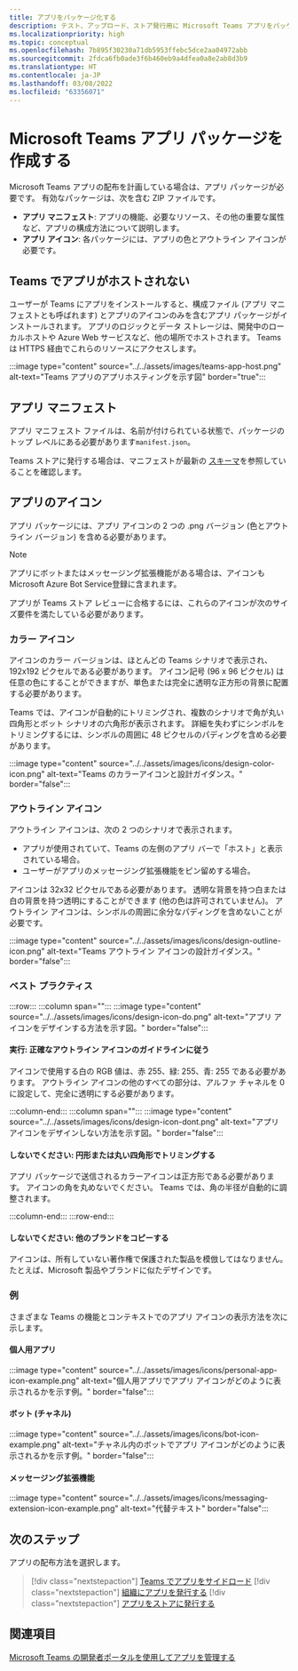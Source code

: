 ```yaml
---
title: アプリをパッケージ化する
description: テスト、アップロード、ストア発行用に Microsoft Teams アプリをパッケージ化する方法について説明します。
ms.localizationpriority: high
ms.topic: conceptual
ms.openlocfilehash: 7b895f30230a71db5953ffebc5dce2aa04972abb
ms.sourcegitcommit: 2fdca6fb0ade3f6b460eb9a4dfea0a8e2ab8d3b9
ms.translationtype: HT
ms.contentlocale: ja-JP
ms.lasthandoff: 03/08/2022
ms.locfileid: "63356071"
---
```

# <a name="create-a-microsoft-teams-app-package"></a>Microsoft Teams アプリ パッケージを作成する

Microsoft Teams アプリの配布を計画している場合は、アプリ パッケージが必要です。 有効なパッケージは、次を含む ZIP ファイルです。

* **アプリ マニフェスト**: アプリの機能、必要なリソース、その他の重要な属性など、アプリの構成方法について説明します。
* **アプリ アイコン**: 各パッケージには、アプリの色とアウトライン アイコンが必要です。

## <a name="teams-doesnt-host-your-app"></a>Teams でアプリがホストされない

ユーザーが Teams にアプリをインストールすると、構成ファイル (アプリ マニフェストとも呼ばれます) とアプリのアイコンのみを含むアプリ パッケージがインストールされます。 アプリのロジックとデータ ストレージは、開発中のローカルホストや Azure Web サービスなど、他の場所でホストされます。 Teams は HTTPS 経由でこれらのリソースにアクセスします。

:::image type="content" source="../../assets/images/teams-app-host.png" alt-text="Teams アプリのアプリホスティングを示す図" border="true":::

## <a name="app-manifest"></a>アプリ マニフェスト

アプリ マニフェスト ファイルは、名前が付けられている状態で、パッケージのトップ レベルにある必要があります`manifest.json`。

Teams ストアに発行する場合は、マニフェストが最新の [スキーマ](~/resources/schema/manifest-schema.md)を参照していることを確認します。

## <a name="app-icons"></a>アプリのアイコン

アプリ パッケージには、アプリ アイコンの 2 つの .png バージョン (色とアウトライン バージョン) を含める必要があります。

> [!Note]
> アプリにボットまたはメッセージング拡張機能がある場合は、アイコンもMicrosoft Azure Bot Service登録に含まれます。

アプリが Teams ストア レビューに合格するには、これらのアイコンが次のサイズ要件を満たしている必要があります。

### <a name="color-icon"></a>カラー アイコン

アイコンのカラー バージョンは、ほとんどの Teams シナリオで表示され、192x192 ピクセルである必要があります。 アイコン記号 (96 x 96 ピクセル) は任意の色にすることができますが、単色または完全に透明な正方形の背景に配置する必要があります。

Teams では、アイコンが自動的にトリミングされ、複数のシナリオで角が丸い四角形とボット シナリオの六角形が表示されます。 詳細を失わずにシンボルをトリミングするには、シンボルの周囲に 48 ピクセルのパディングを含める必要があります。

:::image type="content" source="../../assets/images/icons/design-color-icon.png" alt-text="Teams のカラーアイコンと設計ガイダンス。" border="false":::

### <a name="outline-icon"></a>アウトライン アイコン

アウトライン アイコンは、次の 2 つのシナリオで表示されます。

* アプリが使用されていて、Teams の左側のアプリ バーで「ホスト」と表示されている場合。
* ユーザーがアプリのメッセージング拡張機能をピン留めする場合。

アイコンは 32x32 ピクセルである必要があります。 透明な背景を持つ白または白の背景を持つ透明にすることができます (他の色は許可されていません)。 アウトライン アイコンは、シンボルの周囲に余分なパディングを含めないことが必要です。

:::image type="content" source="../../assets/images/icons/design-outline-icon.png" alt-text="Teams アウトライン アイコンの設計ガイダンス。" border="false":::

### <a name="best-practices"></a>ベスト プラクティス

:::row:::
   :::column span="":::
:::image type="content" source="../../assets/images/icons/design-icon-do.png" alt-text="アプリ アイコンをデザインする方法を示す図。" border="false":::

#### <a name="do-follow-the-precise-outline-icon-guidelines"></a>実行: 正確なアウトライン アイコンのガイドラインに従う

アイコンで使用する白の RGB 値は、赤 255、緑: 255、青: 255 である必要があります。 アウトライン アイコンの他のすべての部分は、アルファ チャネルを 0 に設定して、完全に透明にする必要があります。

   :::column-end:::
   :::column span="":::
:::image type="content" source="../../assets/images/icons/design-icon-dont.png" alt-text="アプリ アイコンをデザインしない方法を示す図。" border="false":::

#### <a name="dont-crop-in-a-circular-or-rounded-square-shape"></a>しないでください: 円形または丸い四角形でトリミングする

アプリ パッケージで送信されるカラーアイコンは正方形である必要があります。 アイコンの角を丸めないでください。 Teams では、角の半径が自動的に調整されます。

   :::column-end:::
:::row-end:::

#### <a name="dont-copy-other-brands"></a>しないでください: 他のブランドをコピーする

アイコンは、所有していない著作権で保護された製品を模倣してはなりません。 たとえば、Microsoft 製品やブランドに似たデザインです。

### <a name="examples"></a>例

さまざまな Teams の機能とコンテキストでのアプリ アイコンの表示方法を次に示します。

#### <a name="personal-app"></a>個人用アプリ

:::image type="content" source="../../assets/images/icons/personal-app-icon-example.png" alt-text="個人用アプリでアプリ アイコンがどのように表示されるかを示す例。" border="false":::

#### <a name="bot-channel"></a>ボット (チャネル)

:::image type="content" source="../../assets/images/icons/bot-icon-example.png" alt-text="チャネル内のボットでアプリ アイコンがどのように表示されるかを示す例。" border="false":::

#### <a name="messaging-extension"></a>メッセージング拡張機能

:::image type="content" source="../../assets/images/icons/messaging-extension-icon-example.png" alt-text="代替テキスト" border="false":::

## <a name="next-step"></a>次のステップ

アプリの配布方法を選択します。

> [!div class="nextstepaction"]
> [Teams でアプリをサイドロード](~/concepts/deploy-and-publish/apps-upload.md)
> [!div class="nextstepaction"]
> [組織にアプリを発行する](/MicrosoftTeams/tenant-apps-catalog-teams?toc=/microsoftteams/platform/toc.json&bc=/MicrosoftTeams/breadcrumb/toc.json)
> [!div class="nextstepaction"]
> [アプリをストアに発行する](~/concepts/deploy-and-publish/appsource/publish.md)

## <a name="see-also"></a>関連項目

[Microsoft Teams の開発者ポータルを使用してアプリを管理する](~/concepts/build-and-test/teams-developer-portal.md)
